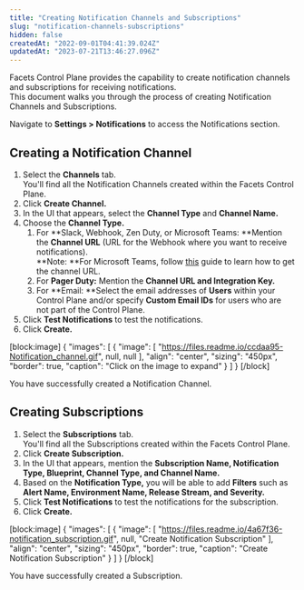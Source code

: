 ```yaml
---
title: "Creating Notification Channels and Subscriptions"
slug: "notification-channels-subscriptions"
hidden: false
createdAt: "2022-09-01T04:41:39.024Z"
updatedAt: "2023-07-21T13:46:27.096Z"
---
```

Facets Control Plane provides the capability to create notification channels and subscriptions for receiving notifications.  
This document walks you through the process of creating Notification Channels and Subscriptions.

Navigate to **Settings > Notifications** to access the Notifications section.

## Creating a Notification Channel

1. Select the **Channels** tab.  
   You'll find all the Notification Channels created within the Facets Control Plane.
2. Click **Create Channel.**
3. In the UI that appears, select the **Channel Type** and **Channel Name.**
4. Choose the **Channel Type.**
   1. For **Slack, Webhook, Zen Duty, or Microsoft Teams: **Mention the **Channel URL** (URL for the Webhook where you want to receive notifications).  
      **Note: **For Microsoft Teams, follow [this](https://learn.microsoft.com/en-us/microsoftteams/platform/webhooks-and-connectors/how-to/add-incoming-webhook?tabs=dotnet#create-incoming-webhooks-1) guide to learn how to get the channel URL.
   2. For **Pager Duty:** Mention the **Channel URL **and** Integration Key.**
   3. For **Email: **Select the email addresses of **Users** within your Control Plane and/or specify **Custom Email IDs** for users who are not part of the Control Plane.
5. Click **Test Notifications** to test the notifications.
6. Click **Create.**

[block:image]
{
  "images": [
    {
      "image": [
        "https://files.readme.io/ccdaa95-Notification_channel.gif",
        null,
        null
      ],
      "align": "center",
      "sizing": "450px",
      "border": true,
      "caption": "Click on the image to expand"
    }
  ]
}
[/block]

You have successfully created a Notification Channel.

## Creating Subscriptions

1. Select the **Subscriptions** tab.  
   You'll find all the Subscriptions created within the Facets Control Plane.
2. Click **Create Subscription.**
3. In the UI that appears, mention the **Subscription Name, Notification Type, Blueprint, Channel Type, **and** Channel Name.**
4. Based on the **Notification Type,** you will be able to add **Filters** such as **Alert Name, Environment Name, Release Stream, **and** Severity.**
5. Click **Test Notifications** to test the notifications for the subscription.
6. Click **Create.**

[block:image]
{
  "images": [
    {
      "image": [
        "https://files.readme.io/4a67f36-notification_subscription.gif",
        null,
        "Create Notification Subscription"
      ],
      "align": "center",
      "sizing": "450px",
      "border": true,
      "caption": "Create Notification Subscription"
    }
  ]
}
[/block]

You have successfully created a Subscription.